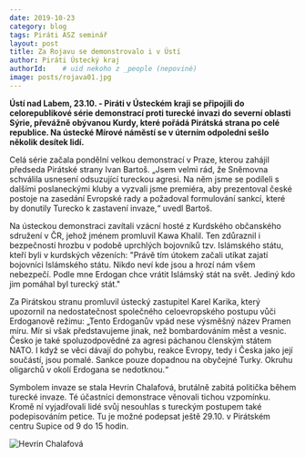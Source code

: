 ```yaml
---
date: 2019-10-23
category: blog
tags: Piráti ASZ seminář
layout: post
title: Za Rojavu se demonstrovalo i v Ústí
author: Piráti Ústecký kraj
authorId:    # uid nekoho z _people (nepoviné)
image: posts/rojava01.jpg
---
```



**Ústí nad Labem, 23.10. - Piráti v Ústeckém kraji se připojili do celorepublikové série demonstrací proti turecké invazi do severní oblasti Sýrie, převážně obývanou Kurdy, které pořádá Pirátská strana po celé republice. Na ústecké Mírové náměstí se v úterním odpoledni sešlo několik desítek lidí.**

Celá série začala pondělní velkou demonstrací v Praze, kterou zahájil předseda Pirátské strany Ivan Bartoš.  „Jsem velmi rád, že Sněmovna schválila usnesení odsuzující tureckou agresi. Na něm jsme se podíleli s dalšími poslaneckými kluby a vyzvali jsme premiéra, aby prezentoval české postoje na zasedání Evropské rady a požadoval formulování sankcí, které by donutily Turecko k zastavení invaze,“ uvedl Bartoš.


Na ústeckou demonstraci zavítali vzácní hosté z Kurdského občanského sdružení v ČR, jehož jménem promluvil Kawa Khalil. Ten zdůraznil i bezpečností hrozbu v podobě uprchlých bojovníků tzv. Islámského státu, kteří byli v kurdských vězeních: "Právě tím útokem začali utíkat zajatí bojovníci Islámského státu. Nikdo neví kde jsou a hrozí nám všem nebezpečí. Podle mne Erdogan chce vrátit Islámský stát na svět. Jediný kdo jim pomáhal byl turecký stát."


Za Pirátskou stranu promluvil ústecký zastupitel Karel Karika, který upozornil na nedostatečnost společného celoevropského postupu vůči Erdoganově režimu: „Tento Erdoganův vpád nese výsměšný název Pramen míru. Mír si však představujeme jinak, než bombardováním měst a vesnic. Česko je také spoluzodpovědné za agresi páchanou členským státem NATO. I když se věci dávají do pohybu, reakce Evropy, tedy i Česka jako její součástí, jsou pomalé. Sankce pouze dopadnou na obyčejné Turky. Okruhu oligarchů v okolí Erdogana se nedotknou.“


Symbolem invaze se stala Hevrin Chalafová, brutálně zabitá politička během turecké invaze. Té účastníci demonstrace věnovali tichou vzpomínku. Kromě ní vyjadřovali lidé svůj nesouhlas s tureckým postupem také podepisováním petice. Tu je možné podepsat ještě 29.10. v Pirátském centru Supice od 9 do 15 hodin.

![Hevrin Chalafová](https://ustecky.pirati.cz/assets/img/posts/rojava02.jpg)
